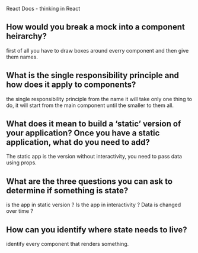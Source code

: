 React Docs - thinking in React

## How would you break a mock into a component heirarchy?

first of all you have to draw boxes around everry component and then give them names.

## What is the single responsibility principle and how does it apply to components?

the single responsibility principle from the name it will take only one thing to do, it will start from the main component until the smaller to them all. 

## What does it mean to build a ‘static’ version of your application? Once you have a static application, what do you need to add?

The static app is the version without interactivity, you need to pass data using props.

## What are the three questions you can ask to determine if something is state?

is the app in static version ?
Is the app in interactivity ?
Data is changed over time ?


## How can you identify where state needs to live?

identify every component that renders something.